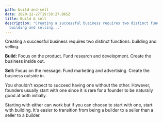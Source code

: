 ```yaml
---
path: build-and-sell
date: 2020-12-27T19:58:27.865Z
title: Build & sell
description: "Creating a successful business requires two distinct functions:
  building and selling..."
---
```

Creating a successful business requires two distinct functions: building and selling.

**Build:** Focus on the product. Fund research and development. Create the business inside out.

**Sell:** Focus on the message. Fund marketing and advertising. Create the business outside in. 

You shouldn't expect to succeed having one without the other. However, founders usually start with one since it is rare for a founder to be naturally good at both initially. 

Starting with either can work but if you can choose to start with one, start with building. It's easier to transition from being a builder to a seller than a seller to a builder.